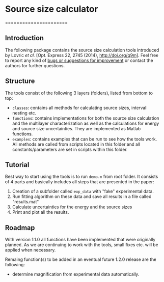 # Source size calculator
======================
## Introduction

The following package contains the source size calculation tools introduced by Lovric _et al._ [Opt. Express 22, 2745 (2014), http://doi.org/q9m].
Feel free to report any kind of [bugs or suggestions for improvement](https://github.com/gnudo/source-size-calculator/issues) or contact the authors for further questions.

## Structure

The tools consist of the following 3 layers (folders), listed from bottom to top:

- `classes`: contains all methods for calculating source sizes, interval nesting etc.
- `functions`: contains implementations for both the source size calculation and the multilayer characterization as well as the calculations for energy and source size uncertainties. They are implemented as Matlab functions. 
- `examples`: contains examples that can be run to see how the tools work. All methods are called from scripts located in this folder and all constants/parameters are set in scripts within this folder.

## Tutorial

Best way to start using the tools is to run `demo.m` from root folder. It consists of 4 parts and basically includes all steps that are presented in the paper:

1. Creation of a subfolder called `exp_data` with "fake" experimental data.
2. Run fitting algorithm on these data and save all results in a file called "results.mat"
3. Calculate uncertainties for the energy and the source sizes
4. Print and plot all the results.

## Roadmap

With version 1.1.0 all functions have been implemented that were originally planned. As we are continuing to work with the tools, small fixes etc. will be applied when necessary.

Remaing function(s) to be added in an eventual future 1.2.0 release are the following:
- determine magnification from experimental data automatically.